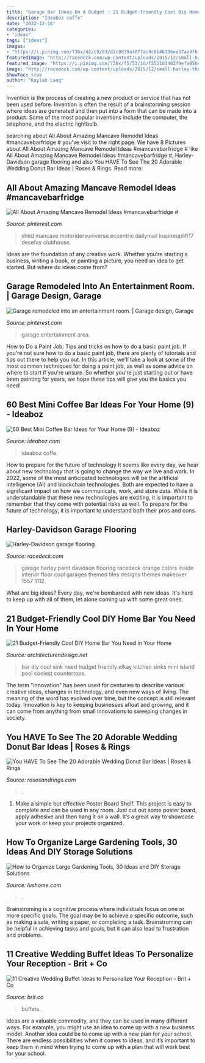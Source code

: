 ```yaml
---
title: "Garage Bar Ideas On A Budget : 21 Budget-friendly Cool Diy Home Bar You Need In Your Home"
description: "Ideaboz coffe"
date: "2022-12-16"
categories:
- "ideas"
tags: ["ideas"]
images:
- "https://i.pinimg.com/736x/d2/c9/83/d2c9839af8f7ac9c8b46196ea37ae9f6--entertainment-room-garage-ideas.jpg"
featuredImage: "http://racedeck.com/wp-content/uploads/2015/12/small-harley-themed-garage.jpg"
featured_image: "https://i.pinimg.com/736x/f5/53/1d/f5531d3403f9efa9564578c38cc4c9f4.jpg"
image: "http://racedeck.com/wp-content/uploads/2015/12/small-harley-themed-garage.jpg"
ShowToc: true
author: "Kaylah Lang"
---
```



Invention is the process of creating a new product or service that has not been used before. Invention is often the result of a brainstorming session where ideas are generated and then put into a form that can be made into a product. Some of the most popular inventions include the computer, the telephone, and the electric lightbulb.

	

		
searching about All About Amazing Mancave Remodel Ideas #mancavebarfridge # you've visit to the right page. We have 8 Pictures about All About Amazing Mancave Remodel Ideas #mancavebarfridge # like All About Amazing Mancave Remodel Ideas #mancavebarfridge #, Harley-Davidson garage flooring and also You HAVE To See The 20 Adorable Wedding Donut Bar Ideas | Roses &amp; Rings. Read more:
		
    
## All About Amazing Mancave Remodel Ideas #mancavebarfridge #

<img loading=lazy src="https://i.pinimg.com/736x/f5/53/1d/f5531d3403f9efa9564578c38cc4c9f4.jpg" onerror="this.onerror=null;this.src='https://tse1.mm.bing.net/th?id=OIP.D960-2EVIwl1lEPmmKudmQHaLH&amp;pid=15.1';" alt="All About Amazing Mancave Remodel Ideas #mancavebarfridge #">

_Source: pinterest.com_

>shed mancave motoridersuniverse eccentric dailymail inspireuplift17 desefay clubhouse. 

	

Ideas are the foundation of any creative work. Whether you're starting a business, writing a book, or painting a picture, you need an idea to get started. But where do ideas come from?

    
## Garage Remodeled Into An Entertainment Room. | Garage Design, Garage

<img loading=lazy src="https://i.pinimg.com/736x/d2/c9/83/d2c9839af8f7ac9c8b46196ea37ae9f6--entertainment-room-garage-ideas.jpg" onerror="this.onerror=null;this.src='https://tse1.mm.bing.net/th?id=OIP.Cjoi8Xan5caBolL9tU2wuwHaJ5&amp;pid=15.1';" alt="Garage remodeled into an entertainment room. | Garage design, Garage">

_Source: pinterest.com_

>garage entertainment area. 

	

How to Do a Paint Job: Tips and tricks on how to do a basic paint job.
If you're not sure how to do a basic paint job, there are plenty of tutorials and tips out there to help you out. In this article, we'll take a look at some of the most common techniques for doing a paint job, as well as some advice on where to start if you're unsure. So whether you're just starting out or have been painting for years, we hope these tips will give you the basics you need!

    
## 60 Best Mini Coffee Bar Ideas For Your Home (9) - Ideaboz

<img loading=lazy src="https://i0.wp.com/ideaboz.com/wp-content/uploads/2019/01/60-Best-Mini-Coffee-Bar-Ideas-for-Your-Home-9.jpg?fit=1200%2C1600&amp;ssl=1" onerror="this.onerror=null;this.src='https://tse3.mm.bing.net/th?id=OIP.Mj8BQqHvllXGr0wlQWdjcwHaJ4&amp;pid=15.1';" alt="60 Best Mini Coffee Bar Ideas for Your Home (9) - Ideaboz">

_Source: ideaboz.com_

>ideaboz coffe. 

	

How to prepare for the future of technology
It seems like every day, we hear about new technology that is going to change the way we live and work. In 2022, some of the most anticipated technologies will be the artificial intelligence (AI) and blockchain technologies. Both are expected to have a significant impact on how we communicate, work, and store data. While it is understandable that these new technologies are exciting, it is important to remember that they come with potential risks as well. To prepare for the future of technology, it is important to understand both their pros and cons.

    
## Harley-Davidson Garage Flooring

<img loading=lazy src="http://racedeck.com/wp-content/uploads/2015/12/small-harley-themed-garage.jpg" onerror="this.onerror=null;this.src='https://tse4.mm.bing.net/th?id=OIP.xs7lf_ErVHJCOrH-9CoiyAHaFS&amp;pid=15.1';" alt="Harley-Davidson garage flooring">

_Source: racedeck.com_

>garage harley paint davidson flooring racedeck orange colors inside interior floor cool garages themed tiles designs themes makeover 1557 1112. 

	

What are big ideas?
Every day, we're bombarded with new ideas. It's hard to keep up with all of them, let alone coming up with some great ones.

    
## 21 Budget-Friendly Cool DIY Home Bar You Need In Your Home

<img loading=lazy src="http://cdn.architecturendesign.net/wp-content/uploads/2015/04/AD-DIY-Home-Bar-6.jpg" onerror="this.onerror=null;this.src='https://tse1.mm.bing.net/th?id=OIP.bGJ3_jaWKBVH1ZISDE3eVAHaOh&amp;pid=15.1';" alt="21 Budget-Friendly Cool DIY Home Bar You Need in Your Home">

_Source: architecturendesign.net_

>bar diy cool sink need budget friendly elkay kitchen sinks mini island pool coolest countertops. 

	

The term "innovation" has been used for centuries to describe various creative ideas, changes in technology, and even new ways of living. The meaning of the word has evolved over time, but the concept is still relevant today. Innovation is key to keeping businesses afloat and growing, and it can come from anything from small innovations to sweeping changes in society.

    
## You HAVE To See The 20 Adorable Wedding Donut Bar Ideas | Roses &amp; Rings

<img loading=lazy src="http://www.rosesandrings.com/wp-content/uploads/2018/01/Donut-wall-wedding-desset-bar-e1577029472397.jpg" onerror="this.onerror=null;this.src='https://tse1.mm.bing.net/th?id=OIP.2io_hj12NndCF8dY1EB0-AHaLH&amp;pid=15.1';" alt="You HAVE To See The 20 Adorable Wedding Donut Bar Ideas | Roses &amp; Rings">

_Source: rosesandrings.com_

>. 

	

1. Make a simple but effective Poster Board Shelf. This project is easy to complete and can be used in any room. Just cut out some poster board, apply adhesive and then hang it on a wall. It’s a great way to showcase your work or keep your projects organized.

    
## How To Organize Large Gardening Tools, 30 Ideas And DIY Storage Solutions

<img loading=lazy src="https://www.lushome.com/wp-content/uploads/2020/01/storage-ideas-gadening-tools-11.jpg" onerror="this.onerror=null;this.src='https://tse2.mm.bing.net/th?id=OIP.1GGCyq0UV2ovxBIfGfxOiwHaJ3&amp;pid=15.1';" alt="How to Organize Large Gardening Tools, 30 Ideas and DIY Storage Solutions">

_Source: lushome.com_

>. 

	

Brainstroming is a cognitive process where individuals focus on one or more specific goals. The goal may be to achieve a specific outcome, such as making a sale, writing a paper, or completing a task. Brainstroming can be helpful in achieving tasks and goals, but it can also lead to frustration and problems.

    
## 11 Creative Wedding Buffet Ideas To Personalize Your Reception - Brit + Co

<img loading=lazy src="https://www.brit.co/media-library/eyJhbGciOiJIUzI1NiIsInR5cCI6IkpXVCJ9.eyJpbWFnZSI6Imh0dHBzOi8vYXNzZXRzLnJibC5tcy8yMTc3NTUwMi9vcmlnaW4uanBnIiwiZXhwaXJlc19hdCI6MTY1OTE2NDkyOX0.fHrtpX8AhxRfEfPIyd_VfVYRjapCUi-TvGjQNe02dKg/image.jpg?width=1500&amp;coordinates=150%2C0%2C150%2C0&amp;height=2000" onerror="this.onerror=null;this.src='https://tse3.mm.bing.net/th?id=OIP.Ndrmi_1vQHsr7PtQz_ZNKAHaKl&amp;pid=15.1';" alt="11 Creative Wedding Buffet Ideas to Personalize Your Reception - Brit + Co">

_Source: brit.co_

>buffets. 

	

Ideas are a valuable commodity, and they can be used in many different ways. For example, you might use an idea to come up with a new business model. Another idea could be to come up with a new plan for your school. There are endless possibilities when it comes to ideas, and it’s important to keep them in mind when trying to come up with a plan that will work best for your school.

